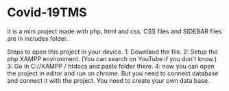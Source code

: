 # Covid-19TMS
It is a mini project made with php, html and css.
CSS files and SIDEBAR files are in includes folder.

Steps to open this project in your device.
1: Downlaod the file.
2: Setup the php XAMPP environment. (You can search on YouTube if you don't know.)
3: Go in C://XAMPP / htdocs and paste folder there.
4: now you can open the project in editor and run on chrome. But you need to connect database and connect it with the project. You need to create your own data base.


